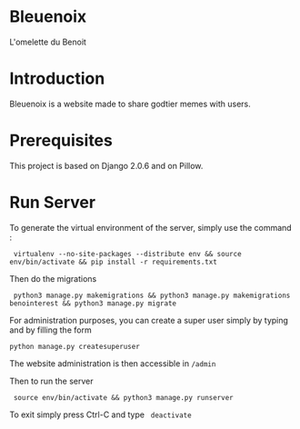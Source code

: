 # Bleuenoix
L'omelette du Benoit

# Introduction
Bleuenoix is a website made to share godtier memes with users.

# Prerequisites

This project is based on Django 2.0.6 and on Pillow.

# Run Server

To generate the virtual environment of the server, simply use the command :

```  virtualenv --no-site-packages --distribute env && source env/bin/activate && pip install -r requirements.txt ```

Then do the migrations

```  python3 manage.py makemigrations && python3 manage.py makemigrations benointerest && python3 manage.py migrate ```

For administration purposes, you can create a super user simply by typing and by filling the form

``` python manage.py createsuperuser ```

The website administration is then accessible in ``` /admin ```

Then to run the server

```  source env/bin/activate && python3 manage.py runserver ```

To exit simply press Ctrl-C and type ``` deactivate```